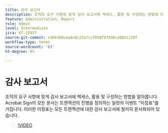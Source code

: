 ```yaml
---
title: 감사 보고서
description: 조직의 요구 사항에 맞게 감사 보고서에 액세스, 활용 및 구성하는 방법에 대해 알아보십시오
feature: Administration, Report
role: Admin
level: Intermediate
jira: KT-15917
source-git-commit: e36b369cea4c8c27a7ccf058f0793bca9851178f
workflow-type: tm+mt
source-wordcount: '63'
ht-degree: 0%

---
```


# 감사 보고서

조직의 요구 사항에 맞게 감사 보고서에 액세스, 활용 및 구성하는 방법을 알아봅니다. Acrobat Sign의 모든 문서는 트랜잭션의 진행을 정의하는 일련의 이벤트 &quot;이정표&quot;를 거칩니다. 이러한 이정표는 모든 트랜잭션에 대한 감사 보고서에 철저히 문서화되어 있습니다.

>[!VIDEO](https://video.tv.adobe.com/v/3432661?quality=12&learn=on&hidetitle=true)
